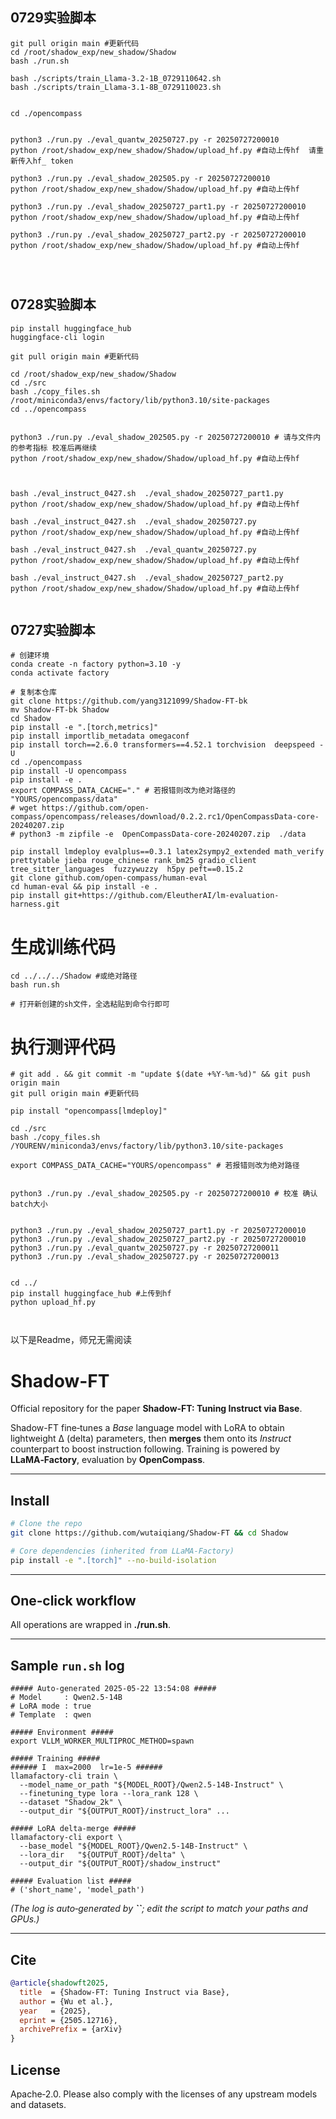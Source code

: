 

## 0729实验脚本



```
git pull origin main #更新代码
cd /root/shadow_exp/new_shadow/Shadow
bash ./run.sh

bash ./scripts/train_Llama-3.2-1B_0729110642.sh
bash ./scripts/train_Llama-3.1-8B_0729110023.sh


cd ./opencompass


python3 ./run.py ./eval_quantw_20250727.py -r 20250727200010 
python /root/shadow_exp/new_shadow/Shadow/upload_hf.py #自动上传hf  请重新传入hf_ token

python3 ./run.py ./eval_shadow_202505.py -r 20250727200010 
python /root/shadow_exp/new_shadow/Shadow/upload_hf.py #自动上传hf

python3 ./run.py ./eval_shadow_20250727_part1.py -r 20250727200010 
python /root/shadow_exp/new_shadow/Shadow/upload_hf.py #自动上传hf

python3 ./run.py ./eval_shadow_20250727_part2.py -r 20250727200010 
python /root/shadow_exp/new_shadow/Shadow/upload_hf.py #自动上传hf




```




## 0728实验脚本




```
pip install huggingface_hub
huggingface-cli login

git pull origin main #更新代码

cd /root/shadow_exp/new_shadow/Shadow
cd ./src
bash ./copy_files.sh /root/miniconda3/envs/factory/lib/python3.10/site-packages
cd ../opencompass


python3 ./run.py ./eval_shadow_202505.py -r 20250727200010 # 请与文件内的参考指标 校准后再继续
python /root/shadow_exp/new_shadow/Shadow/upload_hf.py #自动上传hf



bash ./eval_instruct_0427.sh  ./eval_shadow_20250727_part1.py
python /root/shadow_exp/new_shadow/Shadow/upload_hf.py #自动上传hf

bash ./eval_instruct_0427.sh  ./eval_shadow_20250727.py
python /root/shadow_exp/new_shadow/Shadow/upload_hf.py #自动上传hf

bash ./eval_instruct_0427.sh  ./eval_quantw_20250727.py
python /root/shadow_exp/new_shadow/Shadow/upload_hf.py #自动上传hf

bash ./eval_instruct_0427.sh  ./eval_shadow_20250727_part2.py
python /root/shadow_exp/new_shadow/Shadow/upload_hf.py #自动上传hf
 

```


## 0727实验脚本


```
# 创建环境
conda create -n factory python=3.10 -y
conda activate factory

# 复制本仓库
git clone https://github.com/yang3121099/Shadow-FT-bk
mv Shadow-FT-bk Shadow
cd Shadow
pip install -e ".[torch,metrics]"
pip install importlib_metadata omegaconf
pip install torch==2.6.0 transformers==4.52.1 torchvision  deepspeed -U
cd ./opencompass
pip install -U opencompass
pip install -e .
export COMPASS_DATA_CACHE="." # 若报错则改为绝对路径的 "YOURS/opencompass/data"
# wget https://github.com/open-compass/opencompass/releases/download/0.2.2.rc1/OpenCompassData-core-20240207.zip
# python3 -m zipfile -e  OpenCompassData-core-20240207.zip  ./data

pip install lmdeploy evalplus==0.3.1 latex2sympy2_extended math_verify prettytable jieba rouge_chinese rank_bm25 gradio_client tree_sitter_languages  fuzzywuzzy  h5py peft==0.15.2
git clone github.com/open-compass/human-eval
cd human-eval && pip install -e .
pip install git+https://github.com/EleutherAI/lm-evaluation-harness.git
```

# 生成训练代码

```
cd ../../../Shadow #或绝对路径
bash run.sh

# 打开新创建的sh文件，全选粘贴到命令行即可
```



# 执行测评代码

```
# git add . && git commit -m "update $(date +%Y-%m-%d)" && git push origin main
git pull origin main #更新代码

pip install "opencompass[lmdeploy]"

cd ./src
bash ./copy_files.sh /YOURENV/miniconda3/envs/factory/lib/python3.10/site-packages

export COMPASS_DATA_CACHE="YOURS/opencompass" # 若报错则改为绝对路径


python3 ./run.py ./eval_shadow_202505.py -r 20250727200010 # 校准 确认batch大小


python3 ./run.py ./eval_shadow_20250727_part1.py -r 20250727200010
python3 ./run.py ./eval_shadow_20250727_part2.py -r 20250727200010
python3 ./run.py ./eval_quantw_20250727.py -r 20250727200011
python3 ./run.py ./eval_shadow_20250727.py -r 20250727200013


cd ../
pip install huggingface_hub #上传到hf
python upload_hf.py



```

以下是Readme，师兄无需阅读


# Shadow-FT

Official repository for the paper **Shadow-FT: Tuning Instruct via Base**.

Shadow-FT fine‑tunes a *Base* language model with LoRA to obtain lightweight Δ (delta) parameters, then **merges** them onto its *Instruct* counterpart to boost instruction following. Training is powered by **LLaMA‑Factory**, evaluation by **OpenCompass**.

---

## Install

```bash
# Clone the repo
git clone https://github.com/wutaiqiang/Shadow-FT && cd Shadow

# Core dependencies (inherited from LLaMA‑Factory)
pip install -e ".[torch]" --no-build-isolation
```

---

## One‑click workflow

All operations are wrapped in **./run.sh**.  

---

## Sample `run.sh` log

```text
##### Auto-generated 2025-05-22 13:54:08 #####
# Model     : Qwen2.5-14B
# LoRA mode : true
# Template  : qwen

##### Environment #####
export VLLM_WORKER_MULTIPROC_METHOD=spawn

##### Training #####
###### I  max=2000  lr=1e-5 ######
llamafactory-cli train \
  --model_name_or_path "${MODEL_ROOT}/Qwen2.5-14B-Instruct" \
  --finetuning_type lora --lora_rank 128 \
  --dataset "Shadow_2k" \
  --output_dir "${OUTPUT_ROOT}/instruct_lora" ...

##### LoRA delta‑merge #####
llamafactory-cli export \
  --base_model "${MODEL_ROOT}/Qwen2.5-14B-Instruct" \
  --lora_dir   "${OUTPUT_ROOT}/delta" \
  --output_dir "${OUTPUT_ROOT}/shadow_instruct"

##### Evaluation list #####
# ('short_name', 'model_path')
```

*(The log is auto‑generated by ****\`\`****; edit the script to match your paths and GPUs.)*

---

## Cite

```bibtex
@article{shadowft2025,
  title  = {Shadow-FT: Tuning Instruct via Base},
  author = {Wu et al.},
  year   = {2025},
  eprint = {2505.12716},
  archivePrefix = {arXiv}
}
```

## License

Apache‑2.0.  Please also comply with the licenses of any upstream models and datasets.